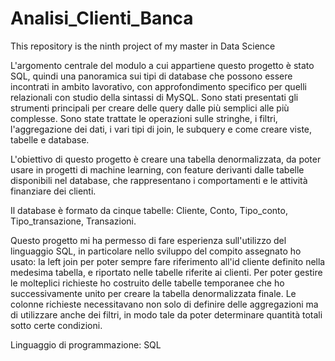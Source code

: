 # Analisi_Clienti_Banca
This repository is the ninth project of my master in Data Science

L'argomento centrale del modulo a cui appartiene questo progetto è stato SQL, quindi una panoramica sui tipi di database che possono essere incontrati in ambito lavorativo, con approfondimento specifico per quelli relazionali con studio della sintassi di MySQL. Sono stati presentati gli strumenti principali per creare delle query dalle più semplici alle più complesse. Sono state trattate le operazioni sulle stringhe, i filtri, l'aggregazione dei dati, i vari tipi di join, le subquery e come creare viste, tabelle e database.

L'obiettivo di questo progetto è creare una tabella denormalizzata, da poter usare in progetti di machine learning, con feature derivanti dalle tabelle disponibili nel database, che rappresentano i comportamenti e le attività finanziare dei clienti.

Il database è formato da cinque tabelle: Cliente, Conto, Tipo_conto, Tipo_transazione, Transazioni.

Questo progetto mi ha permesso di fare esperienza sull'utilizzo del linguaggio SQL, in particolare nello sviluppo del compito assegnato ho usato: la left join per poter sempre fare riferimento all'id cliente definito nella medesima tabella, e riportato nelle tabelle riferite ai clienti. Per poter gestire le molteplici richieste ho costruito delle tabelle temporanee che ho successivamente unito per creare la tabella denormalizzata finale. Le colonne richieste necessitavano non solo di definire delle aggregazioni ma di utilizzare anche dei filtri, in modo tale da poter determinare quantità totali sotto certe condizioni. 

Linguaggio di programmazione: SQL

